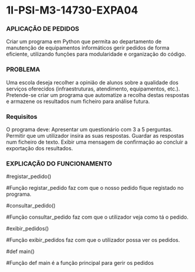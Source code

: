 # 1I-PSI-M3-14730-EXPA04
<h3> APLICAÇÃO DE PEDIDOS </h3>
Criar um programa em Python que permita ao departamento de manutenção de equipamentos informáticos gerir pedidos de forma eficiente, utilizando funções para modularidade e organização do código.

<h3> PROBLEMA </h3>
Uma escola deseja recolher a opinião de alunos sobre a qualidade dos serviços oferecidos (infraestruturas, atendimento, equipamentos, etc.). Pretende-se criar um programa que automatize a recolha destas respostas e armazene os resultados num ficheiro para análise futura.

<h3> Requisitos </h3>
O programa deve:
Apresentar um questionário com 3 a 5 perguntas.
Permitir que um utilizador insira as suas respostas.
Guardar as respostas num ficheiro de texto.
Exibir uma mensagem de confirmação ao concluir a exportação dos resultados.

<h3> EXPLICAÇÃO DO FUNCIONAMENTO </h3>

#registar_pedido()

#Função registar_pedido faz com que o nosso pedido fique registado no programa.

#consultar_pedido()

#Função consultar_pedido faz com que o utilizador veja como tá o pedido.

#exibir_pedidos()

#Função exibir_pedidos faz com que o utilizador possa ver os pedidos.

#def main()

#Função def main é a função principal para gerir os pedidos



    
